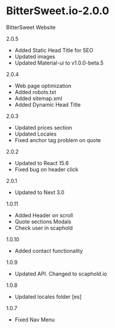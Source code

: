 # BitterSweet.io-2.0.0
BitterSweet Website

2.0.5
* Added Static Head Title for SEO
* Updated images
* Updated Material-ui to v1.0.0-beta.5


2.0.4

* Web page optimization
* Added robots.txt
* Added sitemap.xml
* Added Dynamic Head Title

2.0.3

* Updated prices section
* Updated Locales
* Fixed anchor tag problem on quote

2.0.2

* Updated to React 15.6
* Fixed bug on header click

2.0.1

* Updated to Next 3.0

1.0.11

* Added Header on scroll
* Quote sections Modals
* Check user in scaphold

1.0.10

* Added contact functionality

1.0.9

* Updated API. Changed to scaphold.io

1.0.8

* Updated locales folder [es]

1.0.7

* Fixed Nav Menu
